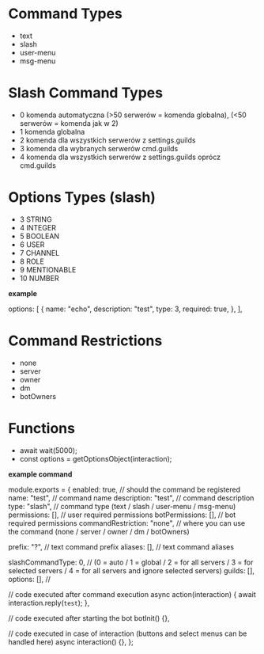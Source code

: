 # Command Types

- text
- slash
- user-menu
- msg-menu

# Slash Command Types

- 0 komenda automatyczna (>50 serwerów = komenda globalna), (<50 serwerów = komenda jak w 2)
- 1 komenda globalna
- 2 komenda dla wszystkich serwerów z settings.guilds
- 3 komenda dla wybranych serwerów cmd.guilds
- 4 komenda dla wszystkich serwerów z settings.guilds oprócz cmd.guilds

# Options Types (slash)

- 3 STRING
- 4 INTEGER
- 5 BOOLEAN
- 6 USER
- 7 CHANNEL
- 8 ROLE
- 9 MENTIONABLE
- 10 NUMBER

**example**

options: [
{
name: "echo",
description: "test",
type: 3,
required: true,
},
],

# Command Restrictions

- none
- server
- owner
- dm
- botOwners

# Functions

- await wait(5000);
- const options = getOptionsObject(interaction);

**example command**

module.exports = {
enabled: true, // should the command be registered
name: "test", // command name
description: "test", // command description
type: "slash", // command type (text / slash / user-menu / msg-menu)
permissions: [], // user required permissions
botPermissions: [], // bot required permissions
commandRestriction: "none", // where you can use the command (none / server / owner / dm / botOwners)

prefix: "?", // text command prefix
aliases: [], // text command aliases

slashCommandType: 0, // (0 = auto / 1 = global / 2 = for all servers / 3 = for selected servers / 4 = for all servers and ignore selected servers)
guilds: [],
options: [], //

// code executed after command execution
async action(interaction) {
await interaction.reply(`test`);
},

// code executed after starting the bot
botInit() {},

// code executed in case of interaction (buttons and select menus can be handled here)
async interaction() {},
};
